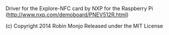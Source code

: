 
Driver for the Explore-NFC card by NXP for the Raspberry Pi (http://www.nxp.com/demoboard/PNEV512R.html)

(c) Copyright 2014 Robin Monjo
Released under the MIT License
